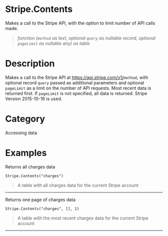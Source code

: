 ﻿# Stripe.Contents
Makes a call to the Stripe API, with the option to limit number of API calls made.
> _function (<code>method</code> as text, optional <code>query</code> as nullable record, optional <code>pageLimit</code> as nullable any) as table_
# Description 
Makes a call to the Stripe API at https://api.stripe.com/v1/<code>method</code>, with optional record <code>query</code> passed as additional parameters and optional <code>pageLimit</code> as a limit on the number of API requests. Most recent data is returned first. If <code>pageLimit</code> is not specified, all data is returned. Stripe Version 2015-10-16 is used.

# Category 
Accessing data
# Examples 
Returns all charges data
```
Stripe.Contents("charges")
```
> A table with all charges data for the current Stripe account
***
Returns one page of charges data
```
Stripe.Contents("charges", [], 1)
```
> A table with the most recent charges data for the current Stripe account
***
